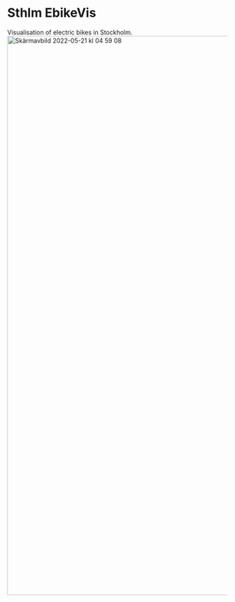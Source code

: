 # Sthlm EbikeVis 
 Visualisation of electric bikes in Stockholm. 
<img width="1278" alt="Skärmavbild 2022-05-21 kl  04 59 08" src="https://user-images.githubusercontent.com/99462187/169632932-29aa62e7-4a6e-4841-93b8-30196293a135.png">
